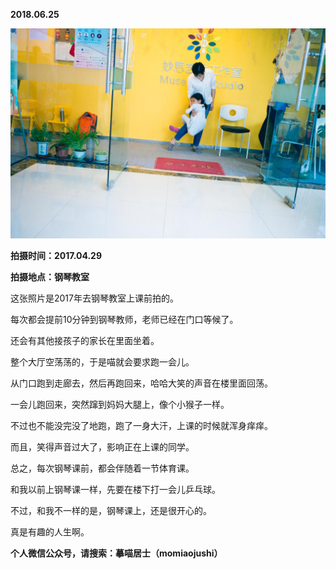 
          
            
**2018.06.25**



![](img/51001-84de3ef8528beeaf.jpg)




**拍摄时间：2017.04.29**

**拍摄地点：钢琴教室**

这张照片是2017年去钢琴教室上课前拍的。

每次都会提前10分钟到钢琴教师，老师已经在门口等候了。

还会有其他接孩子的家长在里面坐着。

整个大厅空荡荡的，于是喵就会要求跑一会儿。

从门口跑到走廊去，然后再跑回来，哈哈大笑的声音在楼里面回荡。

一会儿跑回来，突然蹿到妈妈大腿上，像个小猴子一样。

不过也不能没完没了地跑，跑了一身大汗，上课的时候就浑身痒痒。

而且，笑得声音过大了，影响正在上课的同学。

总之，每次钢琴课前，都会伴随着一节体育课。

和我以前上钢琴课一样，先要在楼下打一会儿乒乓球。

不过，和我不一样的是，钢琴课上，还是很开心的。

真是有趣的人生啊。


**个人微信公众号，请搜索：摹喵居士（momiaojushi）**

          
        